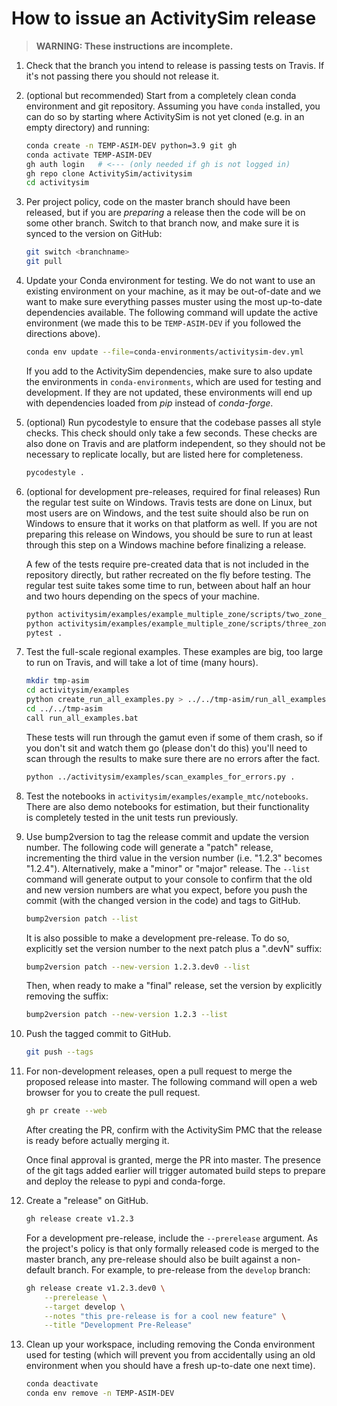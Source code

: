 # How to issue an ActivitySim release

> **WARNING: These instructions are incomplete.**

01. Check that the branch you intend to release is passing tests on Travis.
    If it's not passing there you should not release it.

00. (optional but recommended) Start from a completely clean conda environment 
    and git repository.  Assuming you have `conda` installed, you can do so 
    by starting where ActivitySim is not yet cloned (e.g. in an empty 
    directory) and running:
    ```sh
    conda create -n TEMP-ASIM-DEV python=3.9 git gh
    conda activate TEMP-ASIM-DEV
    gh auth login   # <--- (only needed if gh is not logged in)
    gh repo clone ActivitySim/activitysim
    cd activitysim
    ```

00. Per project policy, code on the master branch should have been released,
    but if you are *preparing* a release then the code will be on some other
    branch.  Switch to that branch now, and make sure it is synced to the 
    version on GitHub:
    ```sh
    git switch <branchname>
    git pull
    ```

00. Update your Conda environment for testing.  We do not want to use an
    existing environment on your machine, as it may be out-of-date
    and we want to make sure everything passes muster using the 
    most up-to-date dependencies available.  The following command
    will update the active environment (we made this to be `TEMP-ASIM-DEV` 
    if you followed the directions above).
    ```sh
    conda env update --file=conda-environments/activitysim-dev.yml
    ```
    If you add to the ActivitySim dependencies, make sure to also update 
    the environments in `conda-environments`, which are used for testing 
    and development.  If they are not updated, these environments will end 
    up with dependencies loaded from *pip* instead of *conda-forge*.

00. (optional) Run pycodestyle to ensure that the codebase passes all style checks.
    This check should only take a few seconds.  These checks are also done on
    Travis and are platform independent, so they should not be necessary to
    replicate locally, but are listed here for completeness.
    ```sh
    pycodestyle .
    ```

00. (optional for development pre-releases, required for final releases)
    Run the regular test suite on Windows. Travis tests are done on Linux,
    but most users are on Windows, and the test suite should also be run
    on Windows to ensure that it works on that platform as well.  If you
    are not preparing this release on Windows, you should be sure to run
    at least through this step on a Windows machine before finalizing a 
    release.  
    
    A few of the tests require pre-created data that is not included in the 
    repository directly, but rather recreated on the fly before testing. The 
    regular test suite takes some time to run, between about half an hour and 
    two hours depending on the specs of your machine.
    ```sh
    python activitysim/examples/example_multiple_zone/scripts/two_zone_example_data.py
    python activitysim/examples/example_multiple_zone/scripts/three_zone_example_data.py
    pytest .
    ```
 
00. Test the full-scale regional examples. These examples are big, too
    large to run on Travis, and will take a lot of time (many hours).
    ```sh
    mkdir tmp-asim
    cd activitysim/examples
    python create_run_all_examples.py > ../../tmp-asim/run_all_examples.bat
    cd ../../tmp-asim
    call run_all_examples.bat
    ```
    These tests will run through the gamut even if some of them crash, so
    if you don't sit and watch them go (please don't do this) you'll need 
    to scan through the results to make sure there are no errors after the
    fact.
    ```sh
    python ../activitysim/examples/scan_examples_for_errors.py .
    ```

00. Test the notebooks in `activitysim/examples/example_mtc/notebooks`.
    There are also demo notebooks for estimation, but their functionality  
    is completely tested in the unit tests run previously.

00. Use bump2version to tag the release commit and update the 
    version number.  The following code will generate a "patch" release,
    incrementing the third value in the version number (i.e. "1.2.3" 
    becomes "1.2.4").  Alternatively, make a "minor" or "major" release. 
    The `--list` command will generate output to your console to confirm 
    that the old and new version numbers are what you expect, before you 
    push the commit (with the changed version in the code) and tags to 
    GitHub.
    ```sh
    bump2version patch --list
    ```
    
    It is also possible to make a development pre-release. To do so, 
    explicitly set the version number to the next patch plus a ".devN" 
    suffix:  
    
    ```sh
    bump2version patch --new-version 1.2.3.dev0 --list
    ```
    
    Then, when ready to make a "final" release, set the version by 
    explicitly removing the suffix:  
    ```sh
    bump2version patch --new-version 1.2.3 --list
    ```

00. Push the tagged commit to GitHub.
    ```sh
    git push --tags
    ```

00. For non-development releases, open a pull request to merge the proposed 
    release into master. The following command will open a web browser for 
    you to create the pull request.
    ```sh
    gh pr create --web
    ```
    After creating the PR, confirm with the ActivitySim PMC that the release
    is ready before actually merging it.
    
    Once final approval is granted, merge the PR into master.  The presence
    of the git tags added earlier will trigger automated build steps to
    prepare and deploy the release to pypi and conda-forge.
    
00. Create a "release" on GitHub.
    ```sh
    gh release create v1.2.3
    ```
    For a development pre-release, include the `--prerelease` argument.
    As the project's policy is that only formally released code is merged
    to the master branch, any pre-release should also be built against a 
    non-default branch.  For example, to pre-release from the `develop`
    branch:
    ```sh
    gh release create v1.2.3.dev0 \
        --prerelease \
        --target develop \
        --notes "this pre-release is for a cool new feature" \
        --title "Development Pre-Release"
    ```
    
00. Clean up your workspace, including removing the Conda environment used for 
    testing (which will prevent you from accidentally using an old 
    environment when you should have a fresh up-to-date one next time).
    ```sh
    conda deactivate
    conda env remove -n TEMP-ASIM-DEV
    ```